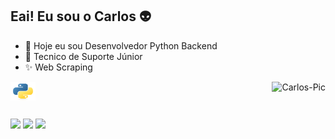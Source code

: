 ## Eai! Eu sou o Carlos 👽

- 🔭 Hoje eu sou Desenvolvedor Python Backend 
- 🌱 Tecnico de Suporte Júnior
- ✨ Web Scraping

<div> 
 
  <img align="center" alt="Rafa-Python" height="30" width="40" src="https://raw.githubusercontent.com/devicons/devicon/master/icons/python/python-original.svg">
  <img align="right" alt="Carlos-Pic" src="https://i0.wp.com/inspi.com.br/wp-content/uploads/2016/05/tumblr_ns75p2DE2D1qaintho1_400.gif?fit=320%2C240&ssl=1"
  
  </div>
  
 
 ## 
  
  
  <a href="https://instagram.com/kacesarpiercer" target="_blank"><img src="https://img.shields.io/badge/-Instagram-%23E4405F?style=for-the-badge&logo=instagram&logoColor=white" target="_blank"></a>
  <a href = "mailto:kacesardev@gmail.com"><img src="https://img.shields.io/badge/-Gmail-%23333?style=for-the-badge&logo=gmail&logoColor=white" target="_blank"></a>
  <a href="https://www.linkedin.com/in/carlos-c%C3%A9sar-6060a7261/" target="_blank"><img src="https://img.shields.io/badge/-LinkedIn-%230077B5?style=for-the-badge&logo=linkedin&logoColor=white" target="_blank"></a> 
  
  
  
 
